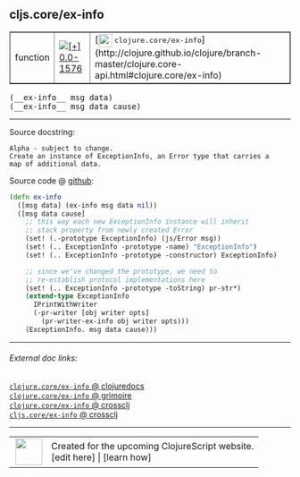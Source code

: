 ## cljs.core/ex-info



 <table border="1">
<tr>
<td>function</td>
<td><a href="https://github.com/cljsinfo/cljs-api-docs/tree/0.0-1576"><img valign="middle" alt="[+] 0.0-1576" title="Added in 0.0-1576" src="https://img.shields.io/badge/+-0.0--1576-lightgrey.svg"></a> </td>
<td>
[<img height="24px" valign="middle" src="http://i.imgur.com/1GjPKvB.png"> <samp>clojure.core/ex-info</samp>](http://clojure.github.io/clojure/branch-master/clojure.core-api.html#clojure.core/ex-info)
</td>
</tr>
</table>


 <samp>
(__ex-info__ msg data)<br>
</samp>
 <samp>
(__ex-info__ msg data cause)<br>
</samp>

---





Source docstring:

```
Alpha - subject to change.
Create an instance of ExceptionInfo, an Error type that carries a
map of additional data.
```


Source code @ [github](https://github.com/clojure/clojurescript/blob/r2727/src/cljs/cljs/core.cljs#L9179-L9198):

```clj
(defn ex-info
  ([msg data] (ex-info msg data nil))
  ([msg data cause]
    ;; this way each new ExceptionInfo instance will inherit
    ;; stack property from newly created Error
    (set! (.-prototype ExceptionInfo) (js/Error msg))
    (set! (.. ExceptionInfo -prototype -name) "ExceptionInfo")
    (set! (.. ExceptionInfo -prototype -constructor) ExceptionInfo)

    ;; since we've changed the prototype, we need to
    ;; re-establish protocol implementations here
    (set! (.. ExceptionInfo -prototype -toString) pr-str*)
    (extend-type ExceptionInfo
      IPrintWithWriter
      (-pr-writer [obj writer opts]
        (pr-writer-ex-info obj writer opts)))
    (ExceptionInfo. msg data cause)))
```

<!--
Repo - tag - source tree - lines:

 <pre>
clojurescript @ r2727
└── src
    └── cljs
        └── cljs
            └── <ins>[core.cljs:9179-9198](https://github.com/clojure/clojurescript/blob/r2727/src/cljs/cljs/core.cljs#L9179-L9198)</ins>
</pre>

-->

---



###### External doc links:

[`clojure.core/ex-info` @ clojuredocs](http://clojuredocs.org/clojure.core/ex-info)<br>
[`clojure.core/ex-info` @ grimoire](http://conj.io/store/v1/org.clojure/clojure/1.7.0-beta3/clj/clojure.core/ex-info/)<br>
[`clojure.core/ex-info` @ crossclj](http://crossclj.info/fun/clojure.core/ex-info.html)<br>
[`cljs.core/ex-info` @ crossclj](http://crossclj.info/fun/cljs.core.cljs/ex-info.html)<br>

---

 <table>
<tr><td>
<img valign="middle" align="right" width="48px" src="http://i.imgur.com/Hi20huC.png">
</td><td>
Created for the upcoming ClojureScript website.<br>
[edit here] | [learn how]
</td></tr></table>

[edit here]:https://github.com/cljsinfo/cljs-api-docs/blob/master/cljsdoc/cljs.core/ex-info.cljsdoc
[learn how]:https://github.com/cljsinfo/cljs-api-docs/wiki/cljsdoc-files

<!--

This information was too distracting to show to readers, but I'll leave it
commented here since it is helpful to:

- pretty-print the data used to generate this document
- and show how to retrieve that data



The API data for this symbol:

```clj
{:ns "cljs.core",
 :name "ex-info",
 :signature ["[msg data]" "[msg data cause]"],
 :history [["+" "0.0-1576"]],
 :type "function",
 :full-name-encode "cljs.core/ex-info",
 :source {:code "(defn ex-info\n  ([msg data] (ex-info msg data nil))\n  ([msg data cause]\n    ;; this way each new ExceptionInfo instance will inherit\n    ;; stack property from newly created Error\n    (set! (.-prototype ExceptionInfo) (js/Error msg))\n    (set! (.. ExceptionInfo -prototype -name) \"ExceptionInfo\")\n    (set! (.. ExceptionInfo -prototype -constructor) ExceptionInfo)\n\n    ;; since we've changed the prototype, we need to\n    ;; re-establish protocol implementations here\n    (set! (.. ExceptionInfo -prototype -toString) pr-str*)\n    (extend-type ExceptionInfo\n      IPrintWithWriter\n      (-pr-writer [obj writer opts]\n        (pr-writer-ex-info obj writer opts)))\n    (ExceptionInfo. msg data cause)))",
          :title "Source code",
          :repo "clojurescript",
          :tag "r2727",
          :filename "src/cljs/cljs/core.cljs",
          :lines [9179 9198]},
 :full-name "cljs.core/ex-info",
 :clj-symbol "clojure.core/ex-info",
 :docstring "Alpha - subject to change.\nCreate an instance of ExceptionInfo, an Error type that carries a\nmap of additional data."}

```

Retrieve the API data for this symbol:

```clj
;; from Clojure REPL
(require '[clojure.edn :as edn])
(-> (slurp "https://raw.githubusercontent.com/cljsinfo/cljs-api-docs/catalog/cljs-api.edn")
    (edn/read-string)
    (get-in [:symbols "cljs.core/ex-info"]))
```

-->
